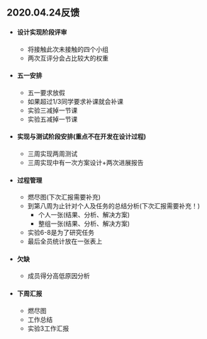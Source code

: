 ## 2020.04.24反馈

- #### 设计实现阶段评审

  - 将接触此次未接触的四个小组
  - 两次互评分会占比较大的权重

- #### 五一安排

  - 五一要求放假
  - 如果超过1/3同学要求补课就会补课
  - 实验三减掉一节课
  - 实验五减掉一节课

- #### 实现与测试阶段安排(重点不在开发在设计过程)

  - 三周实现两周测试
  - 三周实现中有一次方案设计+两次进展报告

- #### 过程管理

  - 燃尽图(下次汇报需要补充)
  - 到第八周为止针对个人及任务的总结分析(下次汇报需要补充！)
    - 个人一张(结果、分析、解决方案)
    - 整组一张(结果、分析、解决方案)
  - 实验6-8是为了研究任务
  - 最后全员统计放在一张表上

- #### 欠缺

  - 成员得分高低原因分析

- #### 下周汇报

  - 燃尽图
  - 工作总结
  - 实验3工作汇报

​	